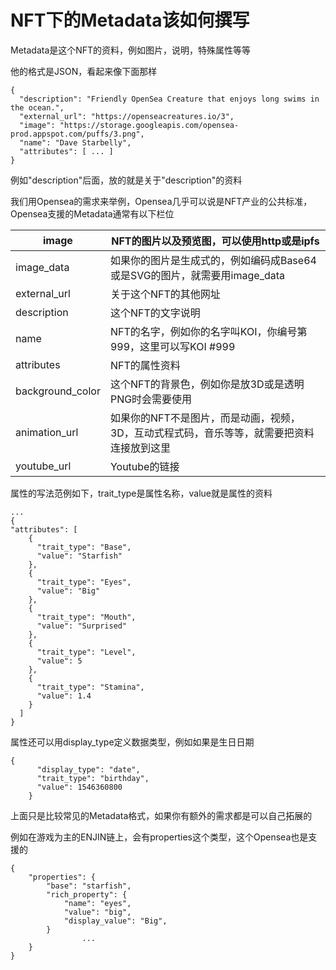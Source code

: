 # NFT下的Metadata该如何撰写

Metadata是这个NFT的资料，例如图片，说明，特殊属性等等

他的格式是JSON，看起来像下面那样

```flow
{
  "description": "Friendly OpenSea Creature that enjoys long swims in the ocean.", 
  "external_url": "https://openseacreatures.io/3", 
  "image": "https://storage.googleapis.com/opensea-prod.appspot.com/puffs/3.png", 
  "name": "Dave Starbelly",
  "attributes": [ ... ]
}
```

例如"description"后面，放的就是关于"description"的资料

我们用Opensea的需求来举例，Opensea几乎可以说是NFT产业的公共标准，Opensea支援的Metadata通常有以下栏位

| image | NFT的图片以及预览图，可以使用http或是ipfs |
| --- | --- |
| image_data | 如果你的图片是生成式的，例如编码成Base64或是SVG的图片，就需要用image_data |
| external_url | 关于这个NFT的其他网址 |
| description | 这个NFT的文字说明 |
| name | NFT的名字，例如你的名字叫KOI，你编号第999，这里可以写KOI #999 |
| attributes | NFT的属性资料 |
| background_color | 这个NFT的背景色，例如你是放3D或是透明PNG时会需要使用 |
| animation_url | 如果你的NFT不是图片，而是动画，视频，3D，互动式程式码，音乐等等，就需要把资料连接放到这里 |
| youtube_url | Youtube的链接 |

属性的写法范例如下，trait_type是属性名称，value就是属性的资料

```flow
...
{
"attributes": [
    {
      "trait_type": "Base", 
      "value": "Starfish"
    }, 
    {
      "trait_type": "Eyes", 
      "value": "Big"
    }, 
    {
      "trait_type": "Mouth", 
      "value": "Surprised"
    }, 
    {
      "trait_type": "Level", 
      "value": 5
    }, 
    {
      "trait_type": "Stamina", 
      "value": 1.4
    }
  ]
}
```

属性还可以用display_type定义数据类型，例如如果是生日日期

```flow
{
      "display_type": "date", 
      "trait_type": "birthday", 
      "value": 1546360800
    }
```

上面只是比较常见的Metadata格式，如果你有额外的需求都是可以自己拓展的

例如在游戏为主的ENJIN链上，会有properties这个类型，这个Opensea也是支援的

```flow
{
    "properties": {
        "base": "starfish",
        "rich_property": {
            "name": "eyes",
            "value": "big",
            "display_value": "Big",
        }
                ...
    }
}
```